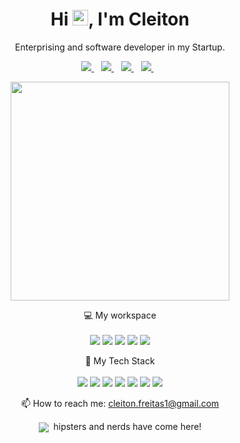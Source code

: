 
<h1 align='center'>
  Hi <img src="https://media.giphy.com/media/hvRJCLFzcasrR4ia7z/giphy.gif" width="25px">,  I'm Cleiton
</h1>

<p align='center'>
  Enterprising and software developer in my Startup.
</p>

<p align='center'>
  
  <a href="https://www.linkedin.com/in/cleiton-freitas-20528350/">
    <img src="https://img.shields.io/badge/linkedin-%230077B5.svg?&style=for-the-badge&logo=linkedin&logoColor=white" />
  </a>&nbsp;&nbsp;
  <a href="https://stackoverflow.com/users/16753477/cleiton-de-freitas">
    <img src="https://img.shields.io/badge/Stack_Overflow-FE7A16?style=for-the-badge&logo=stack-overflow&logoColor=white" />
  </a>&nbsp;&nbsp;  
  <a href="https://instagram.com/clejton.freitas">
    <img src="https://img.shields.io/badge/instagram-%23E4405F.svg?&style=for-the-badge&logo=instagram&logoColor=white" />        
  </a>&nbsp;&nbsp;
  <a href="https://twitter.com/Clejtonf">
    <img src="https://img.shields.io/badge/Twitter-1DA1F2?style=for-the-badge&logo=twitter&logoColor=white" />        
  </a>&nbsp;&nbsp;
  
</p>

<p align='center'>
  <a href="#"><img src="https://github-readme-stats.vercel.app/api?username=clejton&show_icons=true&count_private=true&theme=dark" width="350"></a>
</p>

<p align='center'>
  💻 My workspace<br/><br/>  
  <img src="https://img.shields.io/badge/windows-%230078D6.svg?&style=for-the-badge&logo=windows&logoColor=white" />
  <img src="https://img.shields.io/badge/dell-G3&nbsp;3590%20-007DB8?style=for-the-badge&logo=dell&logoColor=white" />
  <img src="https://img.shields.io/badge/intel-core%20i7%2010th-%230071C5.svg?&style=for-the-badge&logo=intel&logoColor=white" />
  <img src="https://img.shields.io/badge/RAM-32GB-%230071C5.svg?&style=for-the-badge&logoColor=white" />
  <img src="https://img.shields.io/badge/nvidia-gtx%201660-%2376B900.svg?&style=for-the-badge&logo=nvidia&logoColor=white" />
</p>

<p align='center'>
  🚀 My Tech Stack<br/><br/>  
  <img src="https://img.shields.io/badge/React-20232A?style=for-the-badge&logo=react&logoColor=61DAFB" />
  <img src="https://img.shields.io/badge/JavaScript-323330?style=for-the-badge&logo=javascript&logoColor=F7DF1E" />  
  <img src="https://img.shields.io/badge/Spring-6DB33F?style=for-the-badge&logo=spring&logoColor=white" />
  <img src="https://img.shields.io/badge/Java-ED8B00?style=for-the-badge&logo=java&logoColor=white" />
  <img src="https://img.shields.io/badge/MySQL-005C84?style=for-the-badge&logo=mysql&logoColor=white" />
  <img src="https://img.shields.io/badge/Docker-2CA5E0?style=for-the-badge&logo=docker&logoColor=white" />
  <img src="https://img.shields.io/badge/GIT-E44C30?style=for-the-badge&logo=git&logoColor=white" />
 </p>

<p align='center'>
  📫 How to reach me: <a href='mailto:cleiton.freitas1@gmail.com'>cleiton.freitas1@gmail.com</a>
</p>
<p align='center'>
  <a href="#"><img align='center' src="https://badges.pufler.dev/visits/clejton/clejton"></a>&nbsp; hipsters and nerds have come here!
</p>

